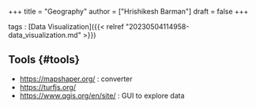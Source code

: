 +++
title = "Geography"
author = ["Hrishikesh Barman"]
draft = false
+++

tags
: [Data Visualization]({{< relref "20230504114958-data_visualization.md" >}})


## Tools {#tools}

-   <https://mapshaper.org/> : converter
-   <https://turfjs.org/>
-   <https://www.qgis.org/en/site/> : GUI to explore data
